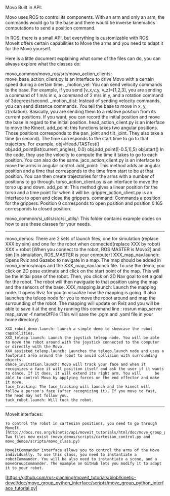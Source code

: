Movo Built in API:

Movo uses ROS to control its components. With an arm and only an arm, the commands would go to the base and there would be inverse kinematics computations to send a position command. 

In ROS, there is a small API, but everything is customizable with ROS. MoveIt offers certain capabilities to Move the arms and you need to adapt it for the Movo yourself.

Here is a little document explaining what some of the files can do, you can always explore what the classes do:


movo_common/movo_ros/src/movo_action_clients:
	move_base_action_client.py is an interface to drive Movo with a certain speed during a certain time.
		_motion_vel: You can send velocity commands to the base. For example, if you send [v_x,v_y, v_z]=[1,2,3], you are sending a command of 1 m/s in x, a command of 2 m/s in y, and a rotation command of 3degrees/second.
		_motion_dist: Instead of sending velocity commands, you can send distance commands. You tell the base to move in x, y, z(rotation). Basically, you are sending them to a relative position from its current positions. If you want, you can record the initial position and move the base in regard to the initial position.
	head_action_client.py is an interface to move the Kinect.
		add_point: this functions takes two angular positions. Those positions corresponds to the pan_joint and tilt_joint. They also take a time (in second). The time corresponds to the start time to go to that trajectory. For example,
				obj=HeadJTASTest()
				obj.add_point(list(current_angles), 0.0)
				obj.add_point([-0.5,1],5)
				obj.start()
		In the code, they use the velocity to compute the time it takes to go to each position. You can also do the same.
	jaco_action_client.py is an interface to move the arms in angular control.
		add_point: This method adds an angular position and a time that corresponds to the time from start to be at that position. You can then create trajectories for the arms with a number of positions to go through.
	torso_action_client.py is an interface to move the torso up and down.
		add_point: This method gives a linear position for the torso and a time point for when it will be.
	gripper_action_client.py is an interface to open and close the grippers.
		command: Commands a position for the grippers. Position 0 corresponds to open position and position 0.165 corresponds to closed position.


movo_common/si_utils/src/si_utils/: This folder contains example codes on how to use these classes for your needs.

-------------------------------------------------------------------------------------------------------
movo_demos:
	There are 2 sets of launch files, one for simulation (replace XXX by sim) and one for the robot when connected(replace XXX by robot) 
	XXX = robot [When you connect to the robot, ROS MASTER is Movo2] and sim [In simulation, ROS_MASTER is your computer]
	XXX_map_nav.launch: Opens Rviz and Gazebo to navigate in a map. The map should be added in movo_demos/maps and the XXX_map_nav.launch file. 
		To use the demo, you click on 2D pose estimate and click on the start point of the map. This will be the initial pose of the robot. 
		Then, you click on 2D Nav goal to set a goal for the robot. The robot will then naviguate to that position using the map and the sensors of the base. 
	XXX_mapping.launch: Launch the mapping node. It opens Rviz for you to visualize how the mapping is going. It also launches the teleop node for you to move the robot around and map the surrounding of the robot. The mapping will update on Rviz and you will be able to save it at the end by running this command line : rosrun map_server map_saver -f nameOfFile (This will save the .pgm and .yaml file in your home directory)

	XXX_robot_demo.launch: Launch a simple demo to showcase the robot capabilities.
	XXX_teleop.launch: Launch the joystick teleop node. You will be able to move the robot around with the joystick connected to the computer or directly with the Movo.
	XXX_assisted_teleop.launch: Launches the teleop.launch node and uses a footprint area around the robot to avoid collision with surrounding objects.
	dance_invitation.launch: Movo will track your face and when it recognizes a face it will position itself and ask the user if it wants to dance. If it does, it will extend its right arm. You will 		be able to control Movo by applying forces on the end effector and make it move.
	face_tracking: The face_tracking will launch and the kinect will follow a person's face (after recognizing it). If you move to fast, the head may not follow you.
	tuck_robot.launch: Will tuck the robot. 
-----------------------------------------------------------------------------------------------------------------

MoveIt interfaces:
	
	To control the robot in cartesian positions, you need to go through MoveIt. [http://docs.ros.org/kinetic/api/moveit_tutorials/html/doc/move_group_python_interface/move_group_python_interface_tutorial.html] Two files now exist (movo_demos/scripts/cartesian_control.py and movo_demos/scripts/movo_class.py)

	MoveItCommander interface allows you to control the arms of the Movo individually. To use this class, you need to instantiate a robotCommander. You will be also need to instantiate a scene, and a moveGroupCommander. The example on GitHub lets you modify it to adapt it to your robot.

[https://github.com/ros-planning/moveit_tutorials/blob/kinetic-devel/doc/move_group_python_interface/scripts/move_group_python_interface_tutorial.py]


	
